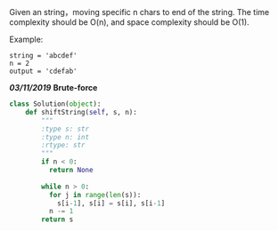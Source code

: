 Given an string，moving specific n chars to end of the string.
The time complexity should be O(n), and space complexity should be O(1).

Example:
```
string = 'abcdef'
n = 2
output = 'cdefab'
```

***03/11/2019***
**Brute-force**
```python
class Solution(object):
    def shiftString(self, s, n):
        """
        :type s: str
        :type n: int
        :rtype: str
        """
        if n < 0:
          return None
          
        while n > 0:
          for j in range(len(s)):
            s[i-1], s[i] = s[i], s[i-1]
          n -= 1
        return s
```
